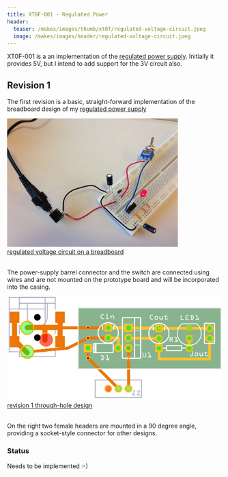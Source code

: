 ```yaml
---
title: XT0F-001 - Regulated Power
header:
  teaser: /makes/images/thumb/xt0f/regulated-voltage-circuit.jpeg
  image: /makes/images/header/regulated-voltage-circuit.jpeg
---
```


XT0F-001 is a an implementation of the [regulated power
supply](Regulated_Voltage.html). Initially it provides 5V, but I intend to add
support for the 3V circuit also.

## Revision 1

The first revision is a basic, straight-forward implementation of the
breadboard design of my [regulated power supply](Regulated_Voltage.html)

<div class="thumb circuit left">
  <a href="/makes/images/full/xt0f/regulated_voltage_breadboard.jpg" target="_blank">
    <img src="/makes/images/thumb/xt0f/regulated_voltage_breadboard.jpg"><br>
    regulated voltage circuit on a breadboard
  </a>
</div>

<br clear="both">

The power-supply barrel connector and the switch are connected using wires and
are not mounted on the prototype board and will be incorporated into the casing.

<div class="thumb circuit left">
  <a href="/makes/images/full/xt0f/xt0f-001-rev1.png" target="_blank">
    <img src="/makes/images/thumb/xt0f/xt0f-001-rev1.png"><br>
    revision 1 through-hole design
  </a>
</div>

<br clear="both">

On the right two female headers are mounted in a 90 degree angle, providing a
socket-style connector for other designs.

### Status

Needs to be implemented :-)
